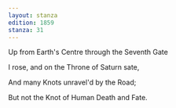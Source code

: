 ```yaml
---
layout: stanza
edition: 1859
stanza: 31
---
```


Up from Earth's Centre through the Seventh Gate

I rose, and on the Throne of Saturn sate,

⁠And many Knots unravel'd by the Road;

But not the Knot of Human Death and Fate.